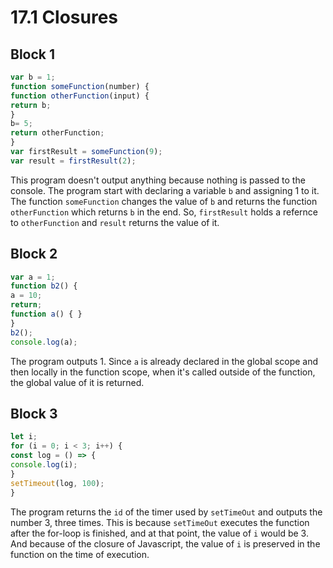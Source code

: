 # 17.1 Closures

## Block 1

~~~javascript
var b = 1;
function someFunction(number) {
function otherFunction(input) {
return b;
}
b= 5;
return otherFunction;
}
var firstResult = someFunction(9);
var result = firstResult(2);
~~~

This program doesn't output anything because nothing is passed to the console. The program start with declaring a variable ```b``` and assigning 1 to it. The function ```someFunction``` changes the value of ```b``` and returns the function ```otherFunction``` which returns ```b``` in the end. So, ```firstResult``` holds a refernce to ```otherFunction``` and ```result``` returns the value of it.

## Block 2

~~~javascript
var a = 1;
function b2() {
a = 10;
return;
function a() { }
}
b2();
console.log(a);
~~~

The program outputs 1. Since ```a``` is already declared in the global scope and then locally in the function scope, when it's called outside of the function, the global value of it is returned.

## Block 3

~~~javascript
let i;
for (i = 0; i < 3; i++) {
const log = () => {
console.log(i);
}
setTimeout(log, 100);
}
~~~

The program returns the ```id``` of the timer used by ```setTimeOut``` and outputs the number 3, three times. This is because ```setTimeOut``` executes the function after the for-loop is finished, and at that point, the value of ```i``` would be 3. And because of the closure of Javascript, the value of ```i``` is preserved in the function on the time of execution.
